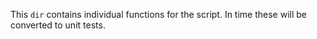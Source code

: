 This `dir` contains individual functions for the script. In time these will be converted to unit tests. 

